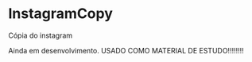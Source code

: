 # InstagramCopy
Cópia do instagram

Ainda em desenvolvimento. 
USADO COMO MATERIAL DE ESTUDO!!!!!!!!
